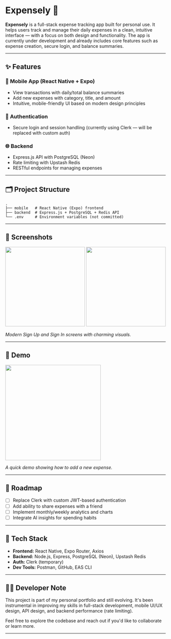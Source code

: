 # Expensely 💸

**Expensely** is a full-stack expense tracking app built for personal use. It helps users track and manage their daily expenses in a clean, intuitive interface — with a focus on both design and functionality. The app is currently under development and already includes core features such as expense creation, secure login, and balance summaries.

---

## ✨ Features

### 📱 **Mobile App** (React Native + Expo)
- View transactions with daily/total balance summaries
- Add new expenses with category, title, and amount
- Intuitive, mobile-friendly UI based on modern design principles

### 🔐 **Authentication**
- Secure login and session handling (currently using Clerk — will be replaced with custom auth)

### 🌐 **Backend**
- Express.js API with PostgreSQL (Neon)
- Rate limiting with Upstash Redis
- RESTful endpoints for managing expenses

---

## 🗂 Project Structure

```
.
├── mobile   # React Native (Expo) frontend
├── backend  # Express.js + PostgreSQL + Redis API
└── .env     # Environment variables (not committed)
```

---

## 📸 Screenshots

<img src="https://github.com/user-attachments/assets/737cc94d-9bd3-4063-bcb1-ae797834851d" width="250" />
<img src="https://github.com/user-attachments/assets/0778f26e-65b3-40ab-9764-5caeba5da91b" width="250" />

*Modern Sign Up and Sign In screens with charming visuals.*

---

## 🎥 Demo

<img src="https://github.com/user-attachments/assets/d8374e37-4afe-4ee4-b3fa-1bd89e748b60" width="300" />

*A quick demo showing how to add a new expense.*

---

## 🚧 Roadmap

- [ ] Replace Clerk with custom JWT-based authentication
- [ ] Add ability to share expenses with a friend
- [ ] Implement monthly/weekly analytics and charts
- [ ] Integrate AI insights for spending habits

---

## 🧪 Tech Stack

- **Frontend:** React Native, Expo Router, Axios
- **Backend:** Node.js, Express, PostgreSQL (Neon), Upstash Redis
- **Auth:** Clerk (temporary)
- **Dev Tools:** Postman, GitHub, EAS CLI

---

## 👨‍💻 Developer Note

This project is part of my personal portfolio and still evolving. It's been instrumental in improving my skills in full-stack development, mobile UI/UX design, API design, and backend performance (rate limiting).

Feel free to explore the codebase and reach out if you'd like to collaborate or learn more.

---
